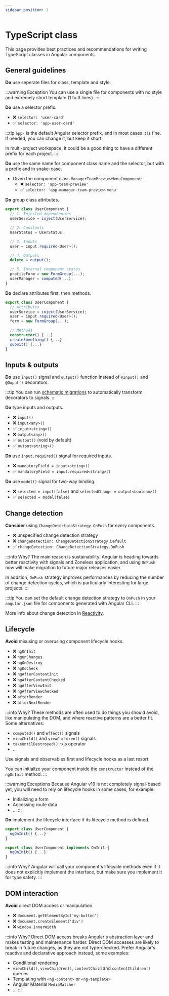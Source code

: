 ```yaml
---
sidebar_position: 1
---
```

# TypeScript class

This page provides best practices and recommendations for writing TypeScript classes in Angular components.

## General guidelines

**Do** use seperate files for class, template and style.

:::warning Exception
You can use a single file for components with no style and extremely short template (1 to 3 lines).
:::

**Do** use a selector prefix.
- ❌ `selector: 'user-card'`
- ✅ `selector: 'app-user-card'`

:::tip
`app-` is the default Angular selector prefix, and in most cases it is fine. If needed, you can change it, but keep it short.

In multi-project workspace, it could be a good thing to have a different prefix for each project.
:::

**Do** use the same name for component class name and the selector, but with a prefix and in snake-case.
- Given the component class `ManagerTeamPreviewMenuComponent`:
    - ❌ `selector: 'app-team-preview'`
    - ✅ `selector: 'app-manager-team-preview-menu'`

**Do** group class attributes.

```ts title="✅ user.component.ts"
export class UserComponent {
  // 1. Injected dependencies
  userService = inject(UserService);

  // 2. Constants
  UserStatus = UserStatus;

  // 3. Inputs
  user = input.required<User>();

  // 4. Outputs
  delete = output();

  // 5. Internal component states
  profileForm = new FormGroup(...);
  userManager = computed(...);
}
```

**Do** declare attributes first, then methods.

```ts title="✅ user.component.ts"
export class UserComponent {
  // Attributes
  userService = inject(UserService);
  user = input.required<User>();
  form = new FormGroup(...);

  // Methods
  constructor() {...}
  createSomething() {...}
  submit() {...}
}
```

## Inputs & outputs

**Do** use `input()` signal and `output()` function instead of `@Input()` and `@Ouput()` decorators.

:::tip
You can run [schematic migrations](https://v19.angular.dev/reference/migrations) to automatically transform decorators to signals.
:::

**Do** type inputs and outputs.
- ❌ `input()`
- ❌ `input<any>()`
- ✅ `input<string>()`
- ❌ `output<any>()`
- ✅ `output()` (void by default)
- ✅ `output<string>()`

**Do** use `input.required()` signal for required inputs.
- ❌ `mandatoryField = input<string>()`
- ✅ `mandatoryField = input.required<string>()`

**Do** use `model()` signal for two-way binding.
- ❌ `selected = input(false)` and `selectedChange = output<boolean>()`
- ✅ `selected = model(false)`

## Change detection

**Consider** using `ChangeDetectionStrategy.OnPush` for every components.
- ❌  unspecified change detection strategy 
- ❌ `changeDetection: ChangeDetectionStrategy.Default`
- ✅ `changeDetection: ChangeDetectionStrategy.OnPush`

:::info Why?
The main reason is sustainability. Angular is heading towards better reactivity with signals and Zoneless application, and using `OnPush` now will make migration to future major releases easier.

In addition, `OnPush` strategy improves performances by reducing the number of change detection cycles, which is particularly interesting for large projects.
:::

:::tip
You can set the default change detection strategy to `OnPush` in your `angular.json` file for components generated with Angular CLI.
:::

More info about change detection in [Reactivity](../reactivity.md).

## Lifecycle 

**Avoid** misusing or overusing component lifecycle hooks.
- ❌ `ngOnInit`
- ❌ `ngOnChanges`
- ❌ `ngOnDestroy`
- ❌ `ngDoCheck`
- ❌ `ngAfterContentInit`
- ❌ `ngAfterContentChecked`
- ❌ `ngAfterViewInit`
- ❌ `ngAfterViewChecked`
- ❌ `afterRender`
- ❌ `afterNextRender`

:::info Why?
These methods are often used to do things you should avoid, like manipulating the DOM, and where reactive patterns are a better fit. Some alternatives:
- `computed()` and `effect()` signals
- `viewChild()` and `viewChildren()` signals
- `takeUntilDestroyed()` rxjs operator
- ...

Use signals and observables first and lifecycle hooks as a last resort.

You can initialize your component inside the `constructor` instead of the `ngOnInit` method.
:::

:::warning Exceptions
Because Angular v19 is not completely signal-based yet, you will need to rely on lifecycle hooks in some cases, for example:
- Initializing a form
- Accessing route data
- ...
:::

**Do** implement the lifecycle interface if its lifecycle method is defined.

```ts title="❌ user.component.ts"
export class UserComponent {
  ngOnInit() {...}
}
```
```ts title="✅ user.component.ts"
export class UserComponent implements OnInit {
  ngOnInit() {...}
}
```

:::info Why?
Angular will call your component's lifecycle methods even if it does not explicitly implement the interface, but make sure you implement it for type safety.
:::

## DOM interaction

**Avoid** direct DOM access or manipulation.

- ❌ `document.getElementById('my-button')`
- ❌ `document.createElement('div')`
- ❌ `window.innerWidth`

:::info Why?
Direct DOM access breaks Angular's abstraction layer and makes testing and maintenance harder. Direct DOM accesses are likely to break in future changes, as they are not type-checked. Prefer Angular's reactive and declarative approach instead, some examples:
- Conditional rendering
- `viewChild()`, `viewChildren()`, `contentChild` and `contentChildren()` queries
- Templating with `<ng-content>` or `<ng-template>`
- Angular Material `MediaMatcher`
- ...
:::
